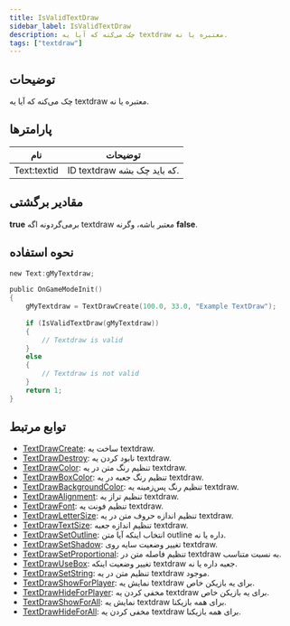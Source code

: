 ```yaml
---
title: IsValidTextDraw
sidebar_label: IsValidTextDraw
description: چک می‌کنه که آیا یه textdraw معتبره یا نه.
tags: ["textdraw"]
---
```


<VersionWarn version='omp v1.1.0.2612' />

## توضیحات

چک می‌کنه که آیا یه textdraw معتبره یا نه.

## پارامترها

| نام         | توضیحات                          |
| ----------- | -------------------------------- |
| Text:textid | ID textdraw که باید چک بشه.     |

## مقادیر برگشتی

**true** برمی‌گردونه اگه textdraw معتبر باشه، وگرنه **false**.

## نحوه استفاده

```c
new Text:gMyTextdraw;

public OnGameModeInit()
{
    gMyTextdraw = TextDrawCreate(100.0, 33.0, "Example TextDraw");
    
    if (IsValidTextDraw(gMyTextdraw))
    {
        // Textdraw is valid
    }
    else
    {
        // Textdraw is not valid
    }
    return 1;
}
```

## توابع مرتبط

- [TextDrawCreate](TextDrawCreate): ساخت یه textdraw.
- [TextDrawDestroy](TextDrawDestroy): نابود کردن یه textdraw.
- [TextDrawColor](TextDrawColor): تنظیم رنگ متن در یه textdraw.
- [TextDrawBoxColor](TextDrawBoxColor): تنظیم رنگ جعبه در یه textdraw.
- [TextDrawBackgroundColor](TextDrawBackgroundColor): تنظیم رنگ پس‌زمینه یه textdraw.
- [TextDrawAlignment](TextDrawAlignment): تنظیم تراز یه textdraw.
- [TextDrawFont](TextDrawFont): تنظیم فونت یه textdraw.
- [TextDrawLetterSize](TextDrawLetterSize): تنظیم اندازه حروف متن در یه textdraw.
- [TextDrawTextSize](TextDrawTextSize): تنظیم اندازه جعبه textdraw.
- [TextDrawSetOutline](TextDrawSetOutline): انتخاب اینکه آیا متن outline داره یا نه.
- [TextDrawSetShadow](TextDrawSetShadow): تغییر وضعیت سایه روی textdraw.
- [TextDrawSetProportional](TextDrawSetProportional): تنظیم فاصله متن در textdraw به نسبت متناسب.
- [TextDrawUseBox](TextDrawUseBox): تغییر وضعیت اینکه textdraw جعبه داره یا نه.
- [TextDrawSetString](TextDrawSetString): تنظیم متن در یه textdraw موجود.
- [TextDrawShowForPlayer](TextDrawShowForPlayer): نمایش یه textdraw برای یه بازیکن خاص.
- [TextDrawHideForPlayer](TextDrawHideForPlayer): مخفی کردن یه textdraw برای یه بازیکن خاص.
- [TextDrawShowForAll](TextDrawShowForAll): نمایش یه textdraw برای همه بازیکنا.
- [TextDrawHideForAll](TextDrawHideForAll): مخفی کردن یه textdraw برای همه بازیکنا.
